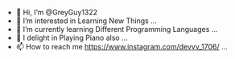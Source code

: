 - 👋 Hi, I’m @GreyGuy1322
- 👀 I’m interested in Learning New Things ...
- 🌱 I’m currently learning Different Programming Languages ...
- 💞️ I delight in Playing Piano also ...
- 📫 How to reach me https://www.instagram.com/devvv_1706/ ...

<!---
GreyGuy1322/GreyGuy1322 is a ✨ special ✨ repository because its `README.md` (this file) appears on your GitHub profile.
You can click the Preview link to take a look at your changes.
--->
